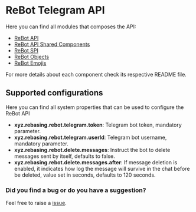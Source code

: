 # ReBot Telegram API

Here you can find all modules that composes the API:

 - [ReBot API](rebot-telegram-api/README.md)
 - [ReBot API Shared Components](rebot-telegram-api-shared-components/README.md)
 - [ReBot SPI](rebot-telegram-api-spi/README.md)
 - [ReBot Objects](rebot-telegram-api-domain/README.md)
 - [ReBot Emojis](rebot-telegram-api-emojis/README.md)

For more details about each component check its respective README file.

## Supported configurations

Here you can find all system properties that can be used to configure the ReBot API

- **xyz.rebasing.rebot.telegram.token**: Telegram bot token, mandatory parameter.
- **xyz.rebasing.rebot.telegram.userId**: Telegram bot username, mandatory parameter.
- **xyz.rebasing.rebot.delete.messages**: Instruct the bot to delete messages sent by itself, defaults to false.
- **xyz.rebasing.rebot.delete.messages.after**: If message deletion is enabled, it indicates how log the message will survive in the chat before be deleted, value set in seconds, defaults to 120 seconds.

### Did you find a bug or do you have a suggestion?
Feel free to raise a [issue](https://github.com/rebasing-xyz/rebot/issues/new).